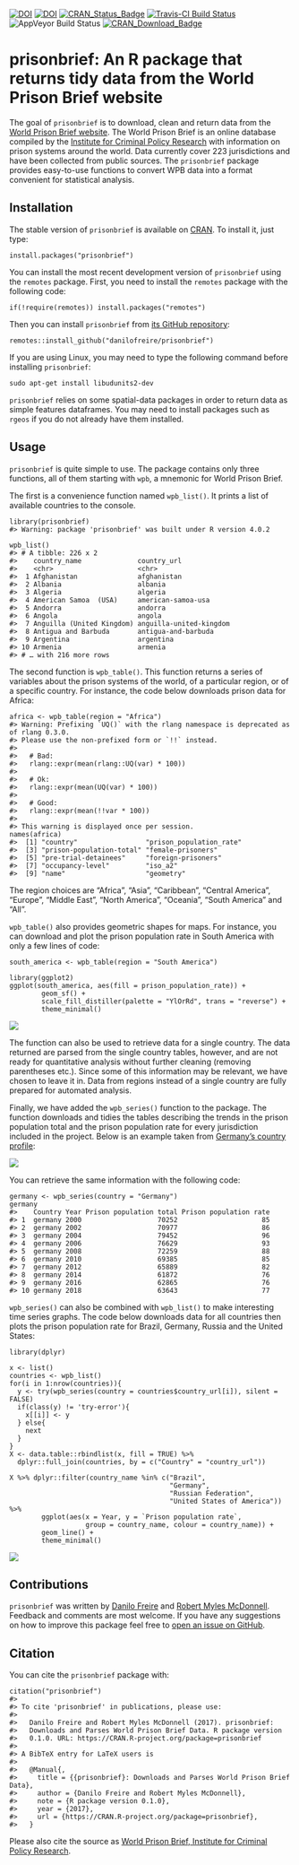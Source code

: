 
<!-- README.md is generated from README.Rmd. Please edit that file -->

[![DOI](http://joss.theoj.org/papers/10.21105/joss.00361/status.svg)](https://doi.org/10.21105/joss.00361)
[![DOI](https://zenodo.org/badge/DOI/10.5281/zenodo.1165514.svg)](https://doi.org/10.5281/zenodo.1165514)
[![CRAN\_Status\_Badge](http://www.r-pkg.org/badges/version/prisonbrief)](https://cran.r-project.org/package=prisonbrief)
[![Travis-CI Build
Status](https://travis-ci.org/danilofreire/prisonbrief.svg?branch=master)](https://travis-ci.org/danilofreire/prisonbrief)
![AppVeyor Build
Status](https://ci.appveyor.com/api/projects/status/github/danilofreire/prisonbrief?branch=master&svg=true)
[![CRAN\_Download\_Badge](http://cranlogs.r-pkg.org/badges/grand-total/prisonbrief)](https://CRAN.R-project.org/package=prisonbrief)

prisonbrief: An R package that returns tidy data from the World Prison Brief website
====================================================================================

The goal of `prisonbrief` is to download, clean and return data from the
[World Prison Brief website](http://www.prisonstudies.org/). The World
Prison Brief is an online database compiled by the [Institute for
Criminal Policy Research](http://www.icpr.org.uk/) with information on
prison systems around the world. Data currently cover 223 jurisdictions
and have been collected from public sources. The `prisonbrief` package
provides easy-to-use functions to convert WPB data into a format
convenient for statistical analysis.

Installation
------------

The stable version of `prisonbrief` is available on
[CRAN](https://cran.r-project.org/package=prisonbrief). To install it,
just type:

    install.packages("prisonbrief")

You can install the most recent development version of `prisonbrief`
using the `remotes` package. First, you need to install the `remotes`
package with the following code:

    if(!require(remotes)) install.packages("remotes")

Then you can install `prisonbrief` from [its GitHub
repository](https://github.com/danilofreire/prisonbrief):

    remotes::install_github("danilofreire/prisonbrief")

If you are using Linux, you may need to type the following command
before installing `prisonbrief`:

    sudo apt-get install libudunits2-dev

`prisonbrief` relies on some spatial-data packages in order to return
data as simple features dataframes. You may need to install packages
such as `rgeos` if you do not already have them installed.

Usage
-----

`prisonbrief` is quite simple to use. The package contains only three
functions, all of them starting with `wpb`, a mnemonic for World Prison
Brief.

The first is a convenience function named `wpb_list()`. It prints a list
of available countries to the console.

    library(prisonbrief)
    #> Warning: package 'prisonbrief' was built under R version 4.0.2

    wpb_list()
    #> # A tibble: 226 x 2
    #>    country_name              country_url            
    #>    <chr>                     <chr>                  
    #>  1 Afghanistan               afghanistan            
    #>  2 Albania                   albania                
    #>  3 Algeria                   algeria                
    #>  4 American Samoa  (USA)     american-samoa-usa     
    #>  5 Andorra                   andorra                
    #>  6 Angola                    angola                 
    #>  7 Anguilla (United Kingdom) anguilla-united-kingdom
    #>  8 Antigua and Barbuda       antigua-and-barbuda    
    #>  9 Argentina                 argentina              
    #> 10 Armenia                   armenia                
    #> # … with 216 more rows

The second function is `wpb_table()`. This function returns a series of
variables about the prison systems of the world, of a particular region,
or of a specific country. For instance, the code below downloads prison
data for Africa:

    africa <- wpb_table(region = "Africa")
    #> Warning: Prefixing `UQ()` with the rlang namespace is deprecated as of rlang 0.3.0.
    #> Please use the non-prefixed form or `!!` instead.
    #> 
    #>   # Bad:
    #>   rlang::expr(mean(rlang::UQ(var) * 100))
    #> 
    #>   # Ok:
    #>   rlang::expr(mean(UQ(var) * 100))
    #> 
    #>   # Good:
    #>   rlang::expr(mean(!!var * 100))
    #> 
    #> This warning is displayed once per session.
    names(africa)
    #>  [1] "country"                 "prison_population_rate" 
    #>  [3] "prison-population-total" "female-prisoners"       
    #>  [5] "pre-trial-detainees"     "foreign-prisoners"      
    #>  [7] "occupancy-level"         "iso_a2"                 
    #>  [9] "name"                    "geometry"

The region choices are “Africa”, “Asia”, “Caribbean”, “Central America”,
“Europe”, “Middle East”, “North America”, “Oceania”, “South America” and
“All”.

`wpb_table()` also provides geometric shapes for maps. For instance, you
can download and plot the prison population rate in South America with
only a few lines of code:

    south_america <- wpb_table(region = "South America")

    library(ggplot2)
    ggplot(south_america, aes(fill = prison_population_rate)) +
            geom_sf() +
            scale_fill_distiller(palette = "YlOrRd", trans = "reverse") +
            theme_minimal()

![](http://i.imgur.com/JxO0wCr.png)

The function can also be used to retrieve data for a single country. The
data returned are parsed from the single country tables, however, and
are not ready for quantitative analysis without further cleaning
(removing parentheses etc.). Since some of this information may be
relevant, we have chosen to leave it in. Data from regions instead of a
single country are fully prepared for automated analysis.

Finally, we have added the `wpb_series()` function to the package. The
function downloads and tidies the tables describing the trends in the
prison population total and the prison population rate for every
jurisdiction included in the project. Below is an example taken from
[Germany’s country
profile](http://www.prisonstudies.org/country/germany):

![](http://i.imgur.com/vtbrtg1.png)

You can retrieve the same information with the following code:

    germany <- wpb_series(country = "Germany")
    germany
    #>    Country Year Prison population total Prison population rate
    #> 1  germany 2000                   70252                     85
    #> 2  germany 2002                   70977                     86
    #> 3  germany 2004                   79452                     96
    #> 4  germany 2006                   76629                     93
    #> 5  germany 2008                   72259                     88
    #> 6  germany 2010                   69385                     85
    #> 7  germany 2012                   65889                     82
    #> 8  germany 2014                   61872                     76
    #> 9  germany 2016                   62865                     76
    #> 10 germany 2018                   63643                     77

`wpb_series()` can also be combined with `wpb_list()` to make
interesting time series graphs. The code below downloads data for all
countries then plots the prison population rate for Brazil, Germany,
Russia and the United States:

    library(dplyr)

    x <- list()
    countries <- wpb_list()
    for(i in 1:nrow(countries)){
      y <- try(wpb_series(country = countries$country_url[i]), silent = FALSE)
      if(class(y) != 'try-error'){
        x[[i]] <- y
      } else{
        next
      }
    }
    X <- data.table::rbindlist(x, fill = TRUE) %>%
      dplyr::full_join(countries, by = c("Country" = "country_url"))

    X %>% dplyr::filter(country_name %in% c("Brazil",
                                            "Germany",
                                            "Russian Federation",
                                            "United States of America")) %>%
            ggplot(aes(x = Year, y = `Prison population rate`,
                       group = country_name, colour = country_name)) +
            geom_line() +
            theme_minimal()

![](http://i.imgur.com/lIUhO5E.png)

Contributions
-------------

`prisonbrief` was written by [Danilo
Freire](http://danilofreire.github.io/) and [Robert Myles
McDonnell](https://www.robertmylesmcdonnell.com/). Feedback and comments
are most welcome. If you have any suggestions on how to improve this
package feel free to [open an issue on
GitHub](https://github.com/danilofreire/prisonbrief/issues).

Citation
--------

You can cite the `prisonbrief` package with:

    citation("prisonbrief")
    #> 
    #> To cite 'prisonbrief' in publications, please use:
    #> 
    #>   Danilo Freire and Robert Myles McDonnell (2017). prisonbrief:
    #>   Downloads and Parses World Prison Brief Data. R package version
    #>   0.1.0. URL: https://CRAN.R-project.org/package=prisonbrief
    #> 
    #> A BibTeX entry for LaTeX users is
    #> 
    #>   @Manual{,
    #>     title = {{prisonbrief}: Downloads and Parses World Prison Brief Data},
    #>     author = {Danilo Freire and Robert Myles McDonnell},
    #>     note = {R package version 0.1.0},
    #>     year = {2017},
    #>     url = {https://CRAN.R-project.org/package=prisonbrief},
    #>   }

Please also cite the source as [World Prison Brief, Institute for
Criminal Policy Research](http://www.prisonstudies.org/about-us).
